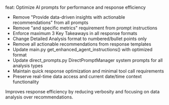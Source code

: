 feat: Optimize AI prompts for performance and response efficiency

- Remove "Provide data-driven insights with actionable recommendations" from all prompts
- Remove "and specific metrics" requirement from prompt instructions  
- Enforce maximum 3 Key Takeaways in all response formats
- Change Detailed Analysis format to numbered/bullet points only
- Remove all actionable recommendations from response templates
- Update main.py get_enhanced_agent_instructions() with optimized format
- Update direct_prompts.py DirectPromptManager system prompts for all analysis types
- Maintain quick response optimization and minimal tool call requirements
- Preserve real-time data access and current date/time context functionality

Improves response efficiency by reducing verbosity and focusing on data analysis over recommendations.